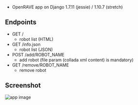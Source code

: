 - OpenRAVE app on Django 1.7.11 (jessie) / 1.10.7 (stretch)

## Endpoints

- GET /
  - robot list (HTML)
- GET /info.json
  - robot list (JSON)
- POST /add/ROBOT_NAME
  - add robot (file param (collada xml content) is mandatory)
- GET /remove/ROBOT_NAME
  - remove robot

## Screenshot

![app image](http://i.imgur.com/g6JGsgq.png)

